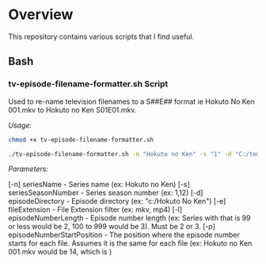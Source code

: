 # Overview

This repository contains various scripts that I find useful.

## Bash

### tv-episode-filename-formatter.sh Script

Used to re-name television filenames to a S##E## format ie Hokuto No Ken 001.mkv to Hokuto no Ken S01E01.mkv.

*Usage:*

```bash
chmod +x tv-episode-filename-formatter.sh

./tv-episode-filename-formatter.sh -n "Hokuto no Ken" -s "1" -d "C:/temp/My Plex/My Anime/Hokuto no Ken" -e "mkv" -l "3" -p "14"
```

*Parameters:*

[-n] seriesName - Series name (ex: Hokuto no Ken)
[-s] seriesSeasonNumber - Series season number (ex: 1,12)
[-d] episodeDirectory - Episode directory (ex: "c:/Hokuto No Ken")
[-e] fileExtension - File Extension filter (ex: mkv, mp4)
[-l] episodeNumberLength - Episode number length (ex: Series with that is 99 or less would be 2, 100 to 999 would be 3).  Must be 2 or 3.
[-p] episodeNumberStartPosition - The position where the episode number starts for each file.  Assumes it is the same for each file (ex: Hokuto no Ken 001.mkv would be 14, which is )